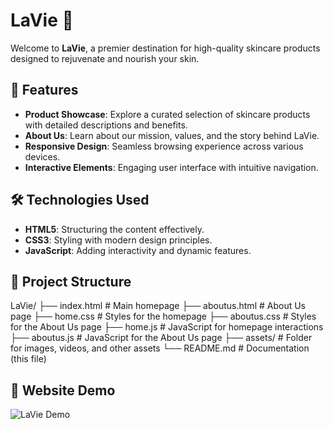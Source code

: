 # LaVie 🌿 

Welcome to **LaVie**, a premier destination for high-quality skincare products designed to rejuvenate and nourish your skin.

## 🌟 Features

- **Product Showcase**: Explore a curated selection of skincare products with detailed descriptions and benefits.
- **About Us**: Learn about our mission, values, and the story behind LaVie.
- **Responsive Design**: Seamless browsing experience across various devices.
- **Interactive Elements**: Engaging user interface with intuitive navigation.

## 🛠️ Technologies Used

- **HTML5**: Structuring the content effectively.
- **CSS3**: Styling with modern design principles.
- **JavaScript**: Adding interactivity and dynamic features.

## 📂 Project Structure
LaVie/
├── index.html          # Main homepage
├── aboutus.html        # About Us page
├── home.css            # Styles for the homepage
├── aboutus.css         # Styles for the About Us page
├── home.js             # JavaScript for homepage interactions
├── aboutus.js          # JavaScript for the About Us page
├── assets/             # Folder for images, videos, and other assets
└── README.md           # Documentation (this file)

## 🎥 Website Demo

![LaVie Demo](https://raw.githubusercontent.com/zezogamil/lavie/main/assets/lavie-demoo.gif)


